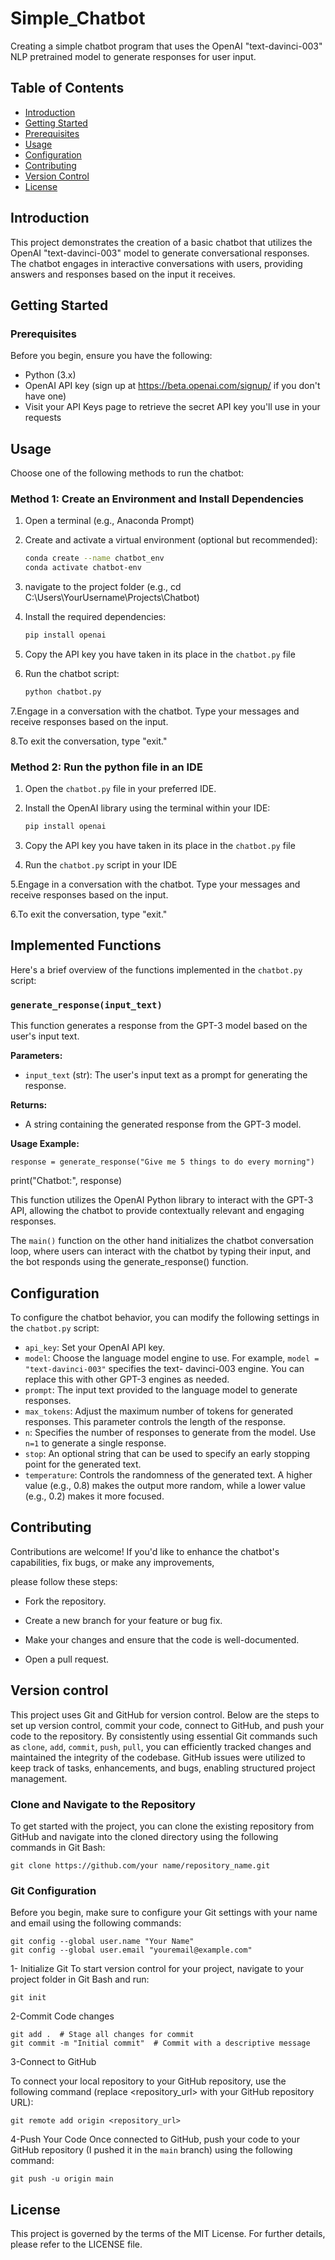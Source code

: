 
# Simple_Chatbot
Creating a simple chatbot program that uses the OpenAI "text-davinci-003" NLP pretrained model to generate responses for user input.

## Table of Contents

- [Introduction](#introduction)
- [Getting Started](#getting-started)
- [Prerequisites](#prerequisites)
- [Usage](#usage)
- [Configuration](#configuration)
- [Contributing](#contributing)
- [Version Control](#version-control)
- [License](#license)


## Introduction

This project demonstrates the creation of a basic chatbot that utilizes the OpenAI "text-davinci-003" model to generate conversational responses. The chatbot engages in interactive conversations with users, providing answers and responses based on the input it receives.

## Getting Started

### Prerequisites

Before you begin, ensure you have the following:

- Python (3.x)
- OpenAI API key (sign up at https://beta.openai.com/signup/ if you don't have one)
- Visit your API Keys page to retrieve the secret API key you'll use in your requests

## Usage
Choose one of the following methods to run the chatbot:
### Method 1: Create an Environment and Install Dependencies

1. Open a terminal (e.g., Anaconda Prompt)
 
2. Create and activate a virtual environment (optional but recommended):
   
    ```bash
    conda create --name chatbot_env
    conda activate chatbot-env
    
3. navigate to the project folder (e.g., cd C:\Users\YourUsername\Projects\Chatbot)

4. Install the required dependencies:
    ```bash
    pip install openai

5. Copy the API key you have taken in its place in the `chatbot.py` file   

6. Run the chatbot script:

   ```bash
   python chatbot.py

7.Engage in a conversation with the chatbot. Type your messages and receive responses based on the input.

8.To exit the conversation, type "exit."

### Method 2: Run the python file in an IDE

1. Open the `chatbot.py` file in your preferred IDE.

2. Install the OpenAI library using the terminal within your IDE:
    ```bash
    pip install openai

4. Copy the API key you have taken in its place in the `chatbot.py` file
 
5. Run the `chatbot.py` script in your IDE

5.Engage in a conversation with the chatbot. Type your messages and receive responses based on the input.

6.To exit the conversation, type "exit."

## Implemented Functions

Here's a brief overview of the functions implemented in the `chatbot.py` script:

### `generate_response(input_text)`

This function generates a response from the GPT-3 model based on the user's input text.

**Parameters:**
- `input_text` (str): The user's input text as a prompt for generating the response.

**Returns:**
- A string containing the generated response from the GPT-3 model.

**Usage Example:**

    response = generate_response("Give me 5 things to do every morning")
 
print("Chatbot:", response)

This function utilizes the OpenAI Python library to interact with the GPT-3 API, allowing the chatbot to provide contextually relevant and engaging responses.


The `main()` function on the other hand initializes the chatbot conversation loop, where users can interact with the chatbot by typing 
their input, and the bot responds using the generate_response() function.

## Configuration

To configure the chatbot behavior, you can modify the following settings in the `chatbot.py` script:

- `api_key`: Set your OpenAI API key.
- `model`: Choose the language model engine to use. For example, `model = "text-davinci-003"` specifies the text-        davinci-003 engine. You can replace this with other GPT-3 engines as needed.
- `prompt`: The input text provided to the language model to generate responses.
- `max_tokens`: Adjust the maximum number of tokens for generated responses. This parameter controls the length of       the response.
- `n`: Specifies the number of responses to generate from the model. Use `n=1` to generate a single response.
- `stop`: An optional string that can be used to specify an early stopping point for the generated text.
- `temperature`: Controls the randomness of the generated text. A higher value (e.g., 0.8) makes the output more         random, while a lower value (e.g., 0.2) makes it more focused.

## Contributing
Contributions are welcome! If you'd like to enhance the chatbot's capabilities, fix bugs, or make any improvements, 

please follow these steps:

- Fork the repository.
  
- Create a new branch for your feature or bug fix.
  
- Make your changes and ensure that the code is well-documented.
  
- Open a pull request.

## Version control
 
This project uses Git and GitHub for version control. Below are the steps to set up version control, commit your code, connect to GitHub, and push your code to the repository.
By consistently using essential Git commands such as `clone`, `add`, `commit`, `push`, `pull`, you can efficiently tracked changes and maintained the integrity of the codebase. GitHub issues were utilized to keep track of tasks, enhancements, and bugs, enabling structured project management.

### Clone and Navigate to the Repository

To get started with the project, you can clone the existing repository from GitHub and navigate into the cloned directory using the following commands in Git Bash:


    git clone https://github.com/your name/repository_name.git
    
 

### Git Configuration

Before you begin, make sure to configure your Git settings with your name and email using the following commands:

  
    git config --global user.name "Your Name"
    git config --global user.email "youremail@example.com"



1- Initialize Git
To start version control for your project, navigate to your project folder in Git Bash and run:

       
    git init

2-Commit Code changes
    
    git add .  # Stage all changes for commit
    git commit -m "Initial commit"  # Commit with a descriptive message

3-Connect to GitHub

To connect your local repository to your GitHub repository, use the following command (replace <repository_url> with your GitHub repository URL):

  
    git remote add origin <repository_url>

4-Push Your Code
Once connected to GitHub, push your code to your GitHub repository (I pushed it in the `main` branch) using the following command:

  
    git push -u origin main


## License
This project is governed by the terms of the MIT License. For further details, please refer to the LICENSE file.

